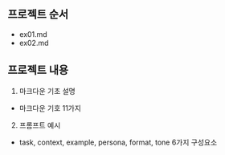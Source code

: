 ## 프로젝트 순서
- ex01.md
- ex02.md

## 프로젝트 내용
1. 마크다운 기초 설명  
 - 마크다운 기호 11가지



2. 프롬프트 예시  
 - task, context, example, persona, format, tone 6가지 구성요소
